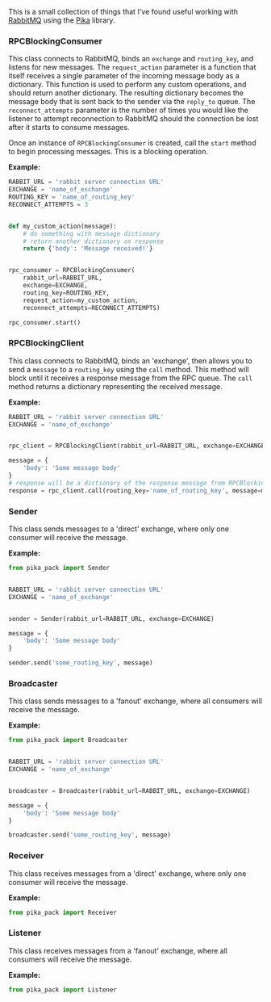 This is a small collection of things that I've found useful working with [RabbitMQ](http://www.rabbitmq.com/) using the [Pika](https://pika.readthedocs.org/en/latest/) library.


### RPCBlockingConsumer

This class connects to RabbitMQ, binds an `exchange` and `routing_key`, and listens for new messages. The `request_action` parameter is a function that itself receives a single parameter of the incoming message body as a dictionary. This function is used to perform any custom operations, and should return another dictionary. The resulting dictionary becomes the message body that is sent back to the sender via the `reply_to` queue. The `reconnect_attempts` parameter is the number of times you would like the listener to attempt reconnection to RabbitMQ should the connection be lost after it starts to consume messages.

Once an instance of `RPCBlockingConsumer` is created, call the `start` method to begin processing messages. This is a blocking operation.

**Example:**
```python
RABBIT_URL = 'rabbit server connection URL'
EXCHANGE = 'name_of_exchange'
ROUTING_KEY = 'name_of_routing_key'
RECONNECT_ATTEMPTS = 3


def my_custom_action(message):
    # do something with message dictionary
    # return another dictionary as response
    return {'body': 'Message received!'}


rpc_consumer = RPCBlockingConsumer(
    rabbit_url=RABBIT_URL,
    exchange=EXCHANGE,
    routing_key=ROUTING_KEY,
    request_action=my_custom_action,
    reconnect_attempts=RECONNECT_ATTEMPTS)

rpc_consumer.start()
```


### RPCBlockingClient

This class connects to RabbitMQ, binds an 'exchange', then allows you to send a `message` to a `routing_key` using the `call` method. This method will block until it receives a response message from the RPC queue. The `call` method returns a dictionary representing the received message.

**Example:**
```python
RABBIT_URL = 'rabbit server connection URL'
EXCHANGE = 'name_of_exchange'


rpc_client = RPCBlockingClient(rabbit_url=RABBIT_URL, exchange=EXCHANGE)

message = {
    'body': 'Some message body'
}
# response will be a dictionary of the response message from RPCBlockingConsumer
response = rpc_client.call(routing_key='name_of_routing_key', message=message)
```

### Sender

This class sends messages to a 'direct' exchange, where only one consumer will receive the message.

**Example:**
```python
from pika_pack import Sender


RABBIT_URL = 'rabbit server connection URL'
EXCHANGE = 'name_of_exchange'


sender = Sender(rabbit_url=RABBIT_URL, exchange=EXCHANGE)

message = {
    'body': 'Some message body'
}

sender.send('some_routing_key', message)
```


### Broadcaster

This class sends messages to a 'fanout' exchange, where all consumers will receive the message.

**Example:**
```python
from pika_pack import Broadcaster


RABBIT_URL = 'rabbit server connection URL'
EXCHANGE = 'name_of_exchange'


broadcaster = Broadcaster(rabbit_url=RABBIT_URL, exchange=EXCHANGE)

message = {
    'body': 'Some message body'
}

broadcaster.send('some_routing_key', message)
```


### Receiver

This class receives messages from a 'direct' exchange, where only one consumer will receive the message.

**Example:**
```python
from pika_pack import Receiver
```


### Listener

This class receives messages from a 'fanout' exchange, where all consumers will receive the message.

**Example:**
```python
from pika_pack import Listener
```
